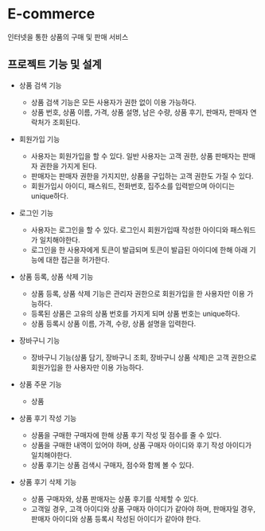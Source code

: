 # E-commerce
인터넷을 통한 상품의 구매 및 판매 서비스

## 프로젝트 기능 및 설계
* 상품 검색 기능
  * 상품 검색 기능은 모든 사용자가 권한 없이 이용 가능하다.
  * 상품 번호, 상품 이름, 가격, 상품 설명, 남은 수량, 상품 후기, 판매자, 판매자 연락처가 조회된다.

* 회원가입 기능
  * 사용자는 회원가입을 할 수 있다. 일반 사용자는 고객 권한, 상품 판매자는 판매자 권한을 가지게 된다.
  * 판매자는 판매자 권한을 가지지만, 상품을 구입하는 고객 권한도 가질 수 있다.
  * 회원가입시 아이디, 패스워드, 전화번호, 집주소를 입력받으며 아이디는 unique하다.

* 로그인 기능
  * 사용자는 로그인을 할 수 있다. 로그인시 회원가입때 작성한 아이디와 패스워드가 일치해야한다.
  * 로그인을 한 사용자에게 토큰이 발급되며 토큰이 발급된 아이디에 한해 아래 기능에 대한 접근을 허가한다.
  
* 상품 등록, 상품 삭제 기능
  * 상품 등록, 상품 삭제 기능은 관리자 권한으로 회원가입을 한 사용자만 이용 가능하다.
  * 등록된 상품은 고유의 상품 번호를 가지게 되며 상품 번호는 unique하다.
  * 상품 등록시 상품 이름, 가격, 수량, 상품 설명을 입력한다.

* 장바구니 기능
  * 장바구니 기능(상품 담기, 장바구니 조회, 장바구니 상품 삭제)은 고객 권한으로 회원가입을 한 사용자만 이용 가능하다.

* 상품 주문 기능
  * 상품
 
* 상품 후기 작성 기능
  * 상품을 구매한 구매자에 한해 상품 후기 작성 및 점수를 줄 수 있다.
  * 상품을 구매한 내역이 있어야 하며, 상품 구매자 아이디와 후기 작성 아이디가 일치해야한다.
  * 상품 후기는 상품 검색시 구매자, 점수와 함께 볼 수 있다.

* 상품 후기 삭제 기능
  * 상품 구매자와, 상품 판매자는 상품 후기를 삭제할 수 있다.
  * 고객일 경우, 고객 아이디와 상품 구매자 아이디가 같아야 하며, 판매자일 경우, 판매자 아이디와 상품 등록시 작성된 아이디가 같아야 한다.
